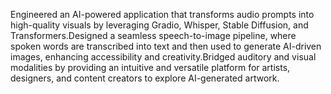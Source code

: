 Engineered an AI-powered application that transforms audio prompts into high-quality visuals by leveraging Gradio, Whisper, Stable Diffusion, and Transformers.Designed a seamless speech-to-image pipeline, where spoken words are transcribed into text and then used to generate AI-driven images, enhancing accessibility and creativity.Bridged auditory and visual modalities by providing an intuitive and versatile platform for artists, designers, and content creators to explore AI-generated artwork.
